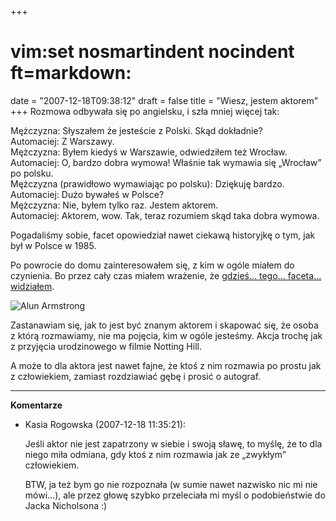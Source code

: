 +++
# vim:set nosmartindent nocindent ft=markdown:
date = "2007-12-18T09:38:12"
draft = false
title = "Wiesz, jestem aktorem"
+++
Rozmowa odbywała się po angielsku, i szła mniej więcej tak:

Mężczyzna: Słyszałem że jesteście z Polski. Skąd dokładnie?  
Automaciej: Z Warszawy.  
Mężczyzna: Byłem kiedyś w Warszawie, odwiedziłem też Wrocław.  
Automaciej: O, bardzo dobra wymowa! Właśnie tak wymawia się „Wrocław” po
polsku.  
Mężczyzna (prawidłowo wymawiając po polsku): Dziękuję bardzo.  
Automaciej: Dużo bywałeś w Polsce?  
Mężczyzna: Nie, byłem tylko raz. Jestem aktorem.  
Automaciej: Aktorem, wow. Tak, teraz rozumiem skąd taka dobra wymowa.

Pogadaliśmy sobie, facet opowiedział nawet ciekawą historyjkę o tym, jak był w
Polsce w 1985.

Po powrocie do domu zainteresowałem się, z kim w ogóle miałem do czynienia. Bo
przez cały czas miałem wrażenie, że [gdzieś... tego... faceta...
widziałem](http://en.wikipedia.org/wiki/Alun_Armstrong_\(actor\)).

![Alun
Armstrong](http://www.bbc.co.uk/drama/content/images/2007/03/29/people_alun_armstrong_396x222.jpg)

Zastanawiam się, jak to jest być znanym aktorem i skapować się, że osoba z
którą rozmawiamy, nie ma pojęcia, kim w ogóle jesteśmy. Akcja trochę jak z
przyjęcia urodzinowego w filmie Notting Hill.

A może to dla aktora jest nawet fajne, że ktoś z nim rozmawia po prostu jak z
człowiekiem, zamiast rozdziawiać gębę i prosić o autograf.

----
**Komentarze**

* Kasia Rogowska (2007-12-18 11:35:21): <p>Jeśli aktor nie jest zapatrzony w
  siebie i swoją sławę, to myślę, że to dla niego miła odmiana, gdy ktoś z nim
  rozmawia jak ze &#8222;zwykłym&#8221; człowiekiem.</p>  <p><span
  class="caps">BTW</span>, ja też bym go nie rozpoznała (w sumie nawet nazwisko
  nic mi nie mówi&#8230;), ale przez głowę szybko przeleciała mi myśl o
  podobieństwie do Jacka Nicholsona :)</p>
